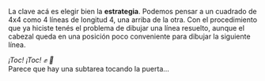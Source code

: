 La clave acá es elegir bien la **estrategia**. Podemos pensar a un cuadrado de 4x4 como 4 líneas de longitud 4, una arriba de la otra. Con el procedimiento que ya hiciste tenés el problema de dibujar una línea resuelto, aunque el cabezal queda en una posición poco conveniente para dibujar la siguiente línea.

_¡Toc! ¡Toc! :fist: :door:_
<br>
Parece que hay una subtarea tocando la puerta...